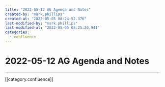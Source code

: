 ```yaml
---
title: "2022-05-12 AG Agenda and Notes"
created-by: "mark.phillips"
created-at: "2022-05-05 08:24:52.376"
last-modified-by: "mark.phillips"
last-modified-at: "2022-05-05 08:25:20.941"
categories:
  - confluence
---
```


# 2022-05-12 AG Agenda and Notes


---

[[category.confluence]]
